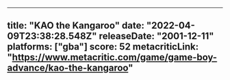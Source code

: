 
---
title: "KAO the Kangaroo"
date: "2022-04-09T23:38:28.548Z"
releaseDate: "2001-12-11"
platforms: ["gba"]
score: 52
metacriticLink: "https://www.metacritic.com/game/game-boy-advance/kao-the-kangaroo"
---
